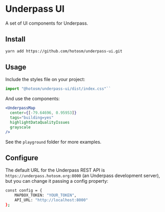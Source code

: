 # Underpass UI

A set of UI components for Underpass.

## Install

```sh
yarn add https://github.com/hotosm/underpass-ui.git
```

## Usage

Include the styles file on your project:

```js
import "@hotosm/underpass-ui/dist/index.css"``
```

And use the components:

```jsx
<UnderpassMap
  center={[-79.64696, 0.95953]}
  tags="building=yes"
  highlightDataQualityIssues
  grayscale
/>
```

See the `playground` folder for more examples.

## Configure

The default URL for the Underpass REST API is `https://underpass.hotosm.org:8000` (an Underpass development server), but you can change it passing a config property:

```sh
const config = {
    MAPBOX_TOKEN: "YOUR_TOKEN",
    API_URL: "http://localhost:8000"
};
```
